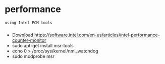 # performance
``` using Intel PCM tools ```
###
  * Download https://software.intel.com/en-us/articles/intel-performance-counter-monitor 
  * sudo apt-get install msr-tools
  * echo 0 > /proc/sys/kernel/nmi_watchdog 
  * sudo modprobe msr
